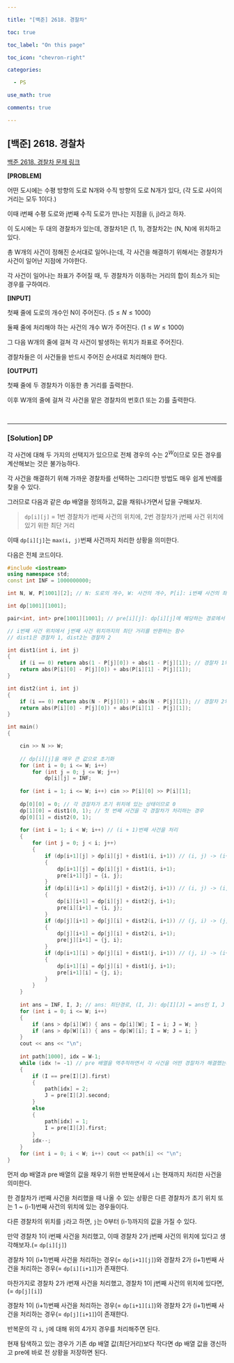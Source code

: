 ```yaml
---

title: "[백준] 2618. 경찰차"

toc: true

toc_label: "On this page"

toc_icon: "chevron-right"

categories:

  - PS

use_math: true

comments: true

---
```


## [백준] 2618. 경찰차

[백준 2618. 경찰차 문제 링크](https://www.acmicpc.net/problem/2618)

**[PROBLEM]**

어떤 도시에는 수평 방향의 도로 N개와 수직 방향의 도로 N개가 있다, (각 도로 사이의 거리는 모두 1이다.)

이때 i번째 수평 도로와 j번째 수직 도로가 만나는 지점을 (i, j)라고 하자.

이 도시에는 두 대의 경찰차가 있는데, 경찰차1은 (1, 1), 경찰차2는 (N, N)에 위치하고 있다.

총 W개의 사건이 정해진 순서대로 일어나는데, 각 사건을 해결하기 위해서는 경찰차가 사건이 일어난 지점에 가야한다.

각 사건이 일어나는 좌표가 주어질 때, 두 경찰차가 이동하는 거리의 합이 최소가 되는 경우를 구하여라.

**[INPUT]**

첫째 줄에 도로의 개수인 N이 주어진다. ($5 \leq N \leq 1000$)

둘째 줄에 처리해야 하는 사건의 개수 W가 주어진다. ($1 \leq W \leq 1000$)

그 다음 W개의 줄에 걸쳐 각 사건이 발생하는 위치가 좌표로 주어진다.

경찰차들은 이 사건들을 반드시 주어진 순서대로 처리해야 한다.

**[OUTPUT]**

첫째 줄에 두 경찰차가 이동한 총 거리를 출력한다.

이후 W개의 줄에 걸쳐 각 사건을 맡은 경찰차의 번호(1 또는 2)를 출력한다.

<br/>

---

### [Solution] DP

각 사건에 대해 두 가지의 선택지가 있으므로 전체 경우의 수는 $2^W$이므로 모든 경우를 계산해보는 것은 불가능하다.

각 사건을 해결하기 위해 가까운 경찰차를 선택하는 그리디한 방법도 매우 쉽게 반례를 찾을 수 있다.

그러므로 다음과 같은 dp 배열을 정의하고, 값을 채워나가면서 답을 구해보자.

> `dp[i][j]` = 1번 경찰차가 i번째 사건의 위치에, 2번 경찰차가 j번째 사건 위치에 있기 위한 최단 거리

이때 `dp[i][j]`는 `max(i, j)`번째 사건까지 처리한 상황을 의미한다.

다음은 전체 코드이다.

```cpp
#include <iostream>
using namespace std;
const int INF = 1000000000;

int N, W, P[1001][2]; // N: 도로의 개수, W: 사건의 개수, P[i]: i번째 사건의 좌표

int dp[1001][1001];

pair<int, int> pre[1001][1001]; // pre[i][j]: dp[i][j]에 해당하는 경로에서 dp[i][j]의 바로 전 상태를 저장

// i번째 사건 위치에서 j번째 사건 위치까지의 최단 거리를 반환하는 함수
// dist1은 경찰차 1, dist2는 경찰차 2

int dist1(int i, int j)
{
    if (i == 0) return abs(1 - P[j][0]) + abs(1 - P[j][1]); // 경찰차 1의 초기 위치 (1, 1)
    return abs(P[i][0] - P[j][0]) + abs(P[i][1] - P[j][1]);
}

int dist2(int i, int j)
{
    if (i == 0) return abs(N - P[j][0]) + abs(N - P[j][1]); // 경찰차 2의 초기 위치 (N, N)
    return abs(P[i][0] - P[j][0]) + abs(P[i][1] - P[j][1]);
}

int main()
{

    cin >> N >> W;
    
    // dp[i][j]을 매우 큰 값으로 초기화
    for (int i = 0; i <= W; i++)
        for (int j = 0; j <= W; j++)
            dp[i][j] = INF;
    
    for (int i = 1; i <= W; i++) cin >> P[i][0] >> P[i][1];
    
    dp[0][0] = 0; // 각 경찰차가 초기 위치에 있는 상태이므로 0
    dp[1][0] = dist1(0, 1); // 첫 번째 사건을 각 경찰차가 처리하는 경우
    dp[0][1] = dist2(0, 1);
    
    for (int i = 1; i < W; i++) // (i + 1)번째 사건을 처리
    {
        for (int j = 0; j < i; j++)
        {
            if (dp[i+1][j] > dp[i][j] + dist1(i, i+1)) // (i, j) -> (i+1, j)
            {
                dp[i+1][j] = dp[i][j] + dist1(i, i+1);
                pre[i+1][j] = {i, j};
            }
            if (dp[i][i+1] > dp[i][j] + dist2(j, i+1)) // (i, j) -> (i, j+1)
            {
                dp[i][i+1] = dp[i][j] + dist2(j, i+1);
                pre[i][i+1] = {i, j};
            }
            if (dp[j][i+1] > dp[j][i] + dist2(i, i+1)) // (j, i) -> (j, i+1)
            {
                dp[j][i+1] = dp[j][i] + dist2(i, i+1);
                pre[j][i+1] = {j, i};
            }
            if (dp[i+1][i] > dp[j][i] + dist1(j, i+1)) // (j, i) -> (i+1, i)
            {
                dp[i+1][i] = dp[j][i] + dist1(j, i+1);
                pre[i+1][i] = {j, i};
            }
        }
    }
    
    int ans = INF, I, J; // ans: 최단경로, (I, J): dp[I][J] = ans인 I, J
    for (int i = 0; i <= W; i++)
    {
        if (ans > dp[i][W]) { ans = dp[i][W]; I = i; J = W; }
        if (ans > dp[W][i]) { ans = dp[W][i]; I = W; J = i; }
    }
    cout << ans << "\n";
    
    int path[1000], idx = W-1;
    while (idx != -1) // pre 배열을 역추적하면서 각 사건을 어떤 경찰차가 해결했는지 탐색하여 path 배열에 저장
    {
        if (I == pre[I][J].first)
        {
            path[idx] = 2;
            J = pre[I][J].second;
        }
        else
        {
            path[idx] = 1;
            I = pre[I][J].first;
        }
        idx--;
    }
    for (int i = 0; i < W; i++) cout << path[i] << "\n";
}
```

먼저 dp 배열과 pre 배열의 값을 채우기 위한 반복문에서 `i`는 현재까지 처리한 사건을 의미한다.

한 경찰차가 i번째 사건을 처리했을 때 나올 수 있는 상황은 다른 경찰차가 초기 위치 또는 1 ~ (i-1)번째 사건의 위치에 있는 경우들이다.

다른 경찰차의 위치를 `j`라고 하면, `j`는 0부터 (i-1)까지의 값을 가질 수 있다.

만약 경찰차 1이 i번째 사건을 처리했고, 이때 경찰차 2가 j번째 사건의 위치에 있다고 생각해보자.(= `dp[i][j]`)

경찰차 1이 (i+1)번째 사건을 처리하는 경우(= `dp[i+1][j]`)와 경찰차 2가 (i+1)번째 사건을 처리하는 경우(= `dp[i][i+1]`)가 존재한다.

마찬가지로 경찰차 2가 i번재 사건을 처리했고, 경찰차 1이 j번째 사건의 위치에 있다면, (= `dp[j][i]`)

경찰차 1이 (i+1)번째 사건을 처리하는 경우(= `dp[i+1][i]`)와 경찰차 2가 (i+1)번째 사건을 처리하는 경우(= `dp[j][i+1]`)이 존재한다.

반복문의 각 `i`, `j`에 대해 위의 4가지 경우를 처리해주면 된다.

현재 탐색하고 있는 경우가 기존 dp 배열 값(최단거리)보다 작다면 dp 배열 값을 갱신하고 pre에 바로 전 상황을 저장하면 된다.









